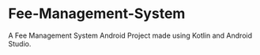 # Fee-Management-System
A Fee Management System Android Project made using Kotlin and Android Studio. 
